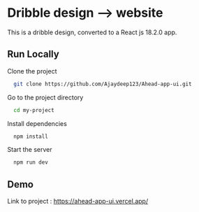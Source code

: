 
# Dribble design --> website

This is a dribble design, converted to a React js 18.2.0 app.
## Run Locally

Clone the project

```bash
  git clone https://github.com/Ajaydeep123/Ahead-app-ui.git
```

Go to the project directory

```bash
  cd my-project
```

Install dependencies

```bash
  npm install
```

Start the server

```bash
  npm run dev
```


## Demo

Link to project : https://ahead-app-ui.vercel.app/